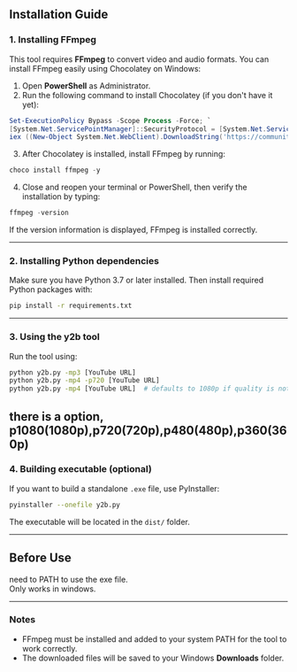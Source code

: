 ## Installation Guide

### 1. Installing FFmpeg

This tool requires **FFmpeg** to convert video and audio formats. You can install FFmpeg easily using Chocolatey on Windows:

1. Open **PowerShell** as Administrator.  
2. Run the following command to install Chocolatey (if you don't have it yet):

```powershell
Set-ExecutionPolicy Bypass -Scope Process -Force; `
[System.Net.ServicePointManager]::SecurityProtocol = [System.Net.ServicePointManager]::SecurityProtocol -bor 3072; `
iex ((New-Object System.Net.WebClient).DownloadString('https://community.chocolatey.org/install.ps1'))
```

3. After Chocolatey is installed, install FFmpeg by running:

```powershell
choco install ffmpeg -y
```

4. Close and reopen your terminal or PowerShell, then verify the installation by typing:

```powershell
ffmpeg -version
```

If the version information is displayed, FFmpeg is installed correctly.

---

### 2. Installing Python dependencies

Make sure you have Python 3.7 or later installed. Then install required Python packages with:

```bash
pip install -r requirements.txt
```

---

### 3. Using the y2b tool

Run the tool using:

```bash
python y2b.py -mp3 [YouTube URL]
python y2b.py -mp4 -p720 [YouTube URL]
python y2b.py -mp4 [YouTube URL]  # defaults to 1080p if quality is not specified
```
there is a option, p1080(1080p),p720(720p),p480(480p),p360(360p)
---

### 4. Building executable (optional)

If you want to build a standalone `.exe` file, use PyInstaller:

```bash
pyinstaller --onefile y2b.py
```

The executable will be located in the `dist/` folder.

---

## Before Use
need to PATH to use the exe file.<br>
Only works in windows.

---
### Notes

- FFmpeg must be installed and added to your system PATH for the tool to work correctly.
- The downloaded files will be saved to your Windows **Downloads** folder.
